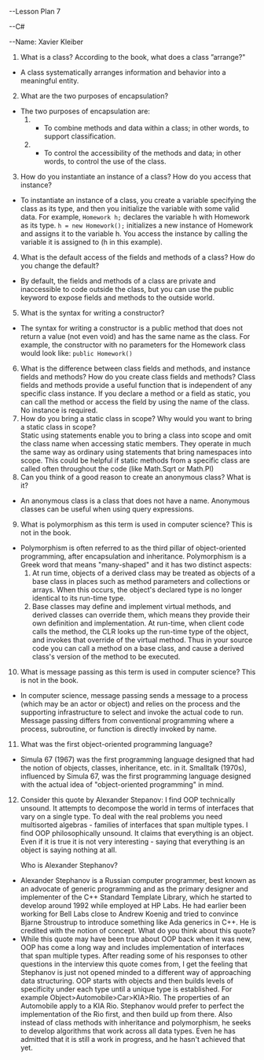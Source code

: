--Lesson Plan 7

--C#

--Name: Xavier Kleiber


1.	What is a class? According to the book, what does a class ”arrange?"  
 - A class systematically arranges information and behavior into a meaningful entity.
2.	What are the two purposes of encapsulation?  
 - The two purposes of encapsulation are:
    1.  - To combine methods and data within a class; in other words, to support classification.  
    2.  - To control the accessibility of the methods and data; in other words, to control the use of the class.
3.	How do you instantiate an instance of a class? How do you access that instance?  
 - To instantiate an instance of a class, you create a variable specifying the class as its type, and then you initialize the variable with some valid data. For example, `Homework h;` declares the variable h with Homework as its type. `h = new Homework();` initializes a new instance of Homework and assigns it to the variable h. You access the instance by calling the variable it is assigned to (h in this example).
4.	What is the default access of the fields and methods of a class? How do you change the default?  
 - By default, the fields and methods of a class are private and inaccessible to code outside the class, but you can use the public keyword to expose fields and methods to the outside world.
5.	What is the syntax for writing a constructor?  
 - The syntax for writing a constructor is a public method that does not return a value (not even void) and has the same name as the class. For example, the constructor with no parameters for the Homework class would look like: `public Homework()`
6.	What is the difference between class fields and methods, and instance fields and methods? How do you create class fields and methods?  Class fields and methods provide a useful function that is independent of any specific class instance. If you declare a method or a field as static, you can call the method or access the field by using the name of the class. No instance is required.
7.	How do you bring a static class in scope? Why would you want to bring a static class in scope?  
Static using statements enable you to bring a class into scope and omit the class name when accessing static members. They operate in much the same way as ordinary using statements that bring namespaces into scope. This could be helpful if static methods from a specific class are called often throughout the code (like Math.Sqrt or Math.PI)
8.	Can you think of a good reason to create an anonymous class? What is it?  
 - An anonymous class is a class that does not have a name. Anonymous classes can be useful when using query expressions.
9.	What is polymorphism as this term is used in computer science? This is not in the book.  
 - Polymorphism is often referred to as the third pillar of object-oriented programming, after encapsulation and inheritance. Polymorphism is a Greek word that means "many-shaped" and it has two distinct aspects:
    1. At run time, objects of a derived class may be treated as objects of a base class in places such as method parameters and collections or arrays. When this occurs, the object's declared type is no longer identical to its run-time type.
    2. Base classes may define and implement virtual methods, and derived classes can override them, which means they provide their own definition and implementation. At run-time, when client code calls the method, the CLR looks up the run-time type of the object, and invokes that override of the virtual method. Thus in your source code you can call a method on a base class, and cause a derived class's version of the method to be executed.
10.	What is message passing as this term is used in computer science? This is not in the book.  
 - In computer science, message passing sends a message to a process (which may be an actor or object) and relies on the process and the supporting infrastructure to select and invoke the actual code to run. Message passing differs from conventional programming where a process, subroutine, or function is directly invoked by name.
11.	What was the first object-oriented programming language?  
 - Simula 67 (1967) was the first programming language designed that had the notion of objects, classes, inheritance, etc. in it. Smalltalk (1970s), influenced by Simula 67, was the first programming language designed with the actual idea of "object-oriented programming" in mind.
12. Consider this quote by Alexander Stepanov:
     I find OOP technically unsound. It attempts to decompose the world in terms of interfaces that vary on a single type. To deal with the real problems you need multisorted algebras - families of interfaces that span multiple types. I find OOP philosophically unsound. It claims that everything is an object. Even if it is true it is not very interesting - saying that everything is an object is saying nothing at all.

    Who is Alexander Stephanov?  
 - Alexander Stephanov is a Russian computer programmer, best known as an advocate of generic programming and as the primary designer and implementer of the C++ Standard Template Library, which he started to develop around 1992 while employed at HP Labs. He had earlier been working for Bell Labs close to Andrew Koenig and tried to convince Bjarne Stroustrup to introduce something like Ada generics in C++. He is credited with the notion of concept.
   What do you think about this quote?  
 - While this quote may have been true about OOP back when it was new, OOP has come a long way and includes implementation of interfaces that span multiple types. After reading some of his responses to other questions in the interview this quote comes from, I get the feeling that Stephanov is just not opened minded to a different way of approaching data structuring. OOP starts with objects and then builds levels of specificity under each type until a unique type is established. For example Object>Automobile>Car>KIA>Rio. The properties of an Automobile apply to a KIA Rio. Stephanov would prefer to perfect the implementation of the Rio first, and then build up from there. Also instead of class methods with inheritance and polymorphism, he seeks to develop algorithms that work across all data types. Even he has admitted that it is still a work in progress, and he hasn't achieved that yet.
